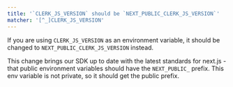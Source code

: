```yaml
---
title: '`CLERK_JS_VERSION` should be `NEXT_PUBLIC_CLERK_JS_VERSION`'
matcher: '[^_]CLERK_JS_VERSION'
---
```


If you are using `CLERK_JS_VERSION` as an environment variable, it should be changed to `NEXT_PUBLIC_CLERK_JS_VERSION` instead.

This change brings our SDK up to date with the latest standards for next.js - that public environment variables should have the `NEXT_PUBLIC_` prefix. This env variable is not private, so it should get the public prefix.
